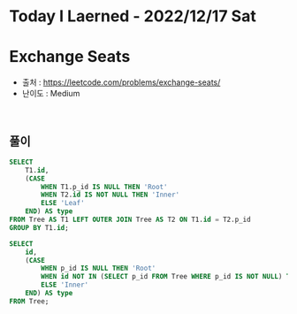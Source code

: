 # Today I Laerned - 2022/12/17 Sat

# Exchange Seats
- 출처 : https://leetcode.com/problems/exchange-seats/
- 난이도 : Medium
<br>

## 풀이
```sql
SELECT
    T1.id,
    (CASE
        WHEN T1.p_id IS NULL THEN 'Root'
        WHEN T2.id IS NOT NULL THEN 'Inner'
        ELSE 'Leaf'
    END) AS type
FROM Tree AS T1 LEFT OUTER JOIN Tree AS T2 ON T1.id = T2.p_id
GROUP BY T1.id;
```
```sql
SELECT
    id,
    (CASE
        WHEN p_id IS NULL THEN 'Root'
        WHEN id NOT IN (SELECT p_id FROM Tree WHERE p_id IS NOT NULL) THEN 'Leaf' 'Leaf'
        ELSE 'Inner'
    END) AS type
FROM Tree;
```
